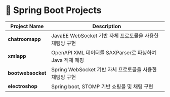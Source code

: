 # 📂 Spring Boot Projects

| Project Name | Description |
|--------------|-------------|
| **chatroomapp** | JavaEE WebSocket 기반 자체 프로토콜을 사용한 채팅방 구현|
| **xmlapp** | OpenAPI XML 데이터를 SAXParser로 파싱하여 Java 객체 매핑 |
| **bootwebsocket** | Spring WebSocket 기반 자체 프로토콜을 사용한 채팅방 구현|
| **electroshop** | Spring boot, STOMP 기반 쇼핑몰 및 채팅 구현 |
